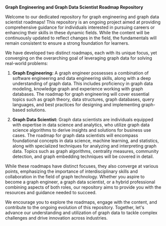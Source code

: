 **Graph Engineering and Graph Data Scientist Roadmap Repository**

Welcome to our dedicated repository for graph engineering and graph data scientist roadmaps! This repository is an ongoing project aimed at providing comprehensive guidance for individuals interested in pursuing careers or enhancing their skills in these dynamic fields. While the content will be continuously updated to reflect changes in the field, the fundamentals will remain consistent to ensure a strong foundation for learners.

We have developed two distinct roadmaps, each with its unique focus, yet converging on the overarching goal of leveraging graph data for solving real-world problems:

1. **Graph Engineering:**
   A graph engineer possesses a combination of software engineering and data engineering skills, along with a deep understanding of graph data. This includes proficiency in graph data modeling, knowledge graph and experience working with graph databases. The roadmap for graph engineering will cover essential topics such as graph theory, data structures, graph databases, query languages, and best practices for designing and implementing graph-based solutions.

2. **Graph Data Scientist:**
   Graph data scientists are individuals equipped with expertise in data science and analytics, who utilize graph data science algorithms to derive insights and solutions for business use cases. The roadmap for graph data scientists will encompass foundational concepts in data science, machine learning, and statistics, along with specialized techniques for analyzing and interpreting graph data. Topics such as graph algorithms, centrality measures, community detection, and graph embedding techniques will be covered in detail.

While these roadmaps have distinct focuses, they also converge at various points, emphasizing the importance of interdisciplinary skills and collaboration in the field of graph technology. Whether you aspire to become a graph engineer, a graph data scientist, or a hybrid professional combining aspects of both roles, our repository aims to provide you with the resources and guidance needed to succeed.

We encourage you to explore the roadmaps, engage with the content, and contribute to the ongoing evolution of this repository. Together, let's advance our understanding and utilization of graph data to tackle complex challenges and drive innovation across industries.